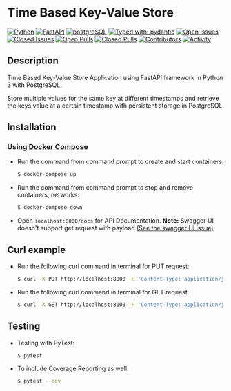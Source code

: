 # Time Based Key-Value Store


[![Python](https://img.shields.io/badge/python-3670A0?style=for-the-badge&logo=python&logoColor=ffdd54)](https://docs.python.org/3/)
[![FastAPI](https://img.shields.io/badge/FastAPI-005571?style=for-the-badge&logo=fastapi)](https://fastapi.tiangolo.com/)
[![postgreSQL](https://img.shields.io/badge/PostgreSQL-316192?style=for-the-badge&logo=postgresql&logoColor=white)](https://www.postgresql.org/)
[![Typed with: pydantic](https://img.shields.io/badge/typed%20with-pydantic-BA600F.svg?style=for-the-badge)](https://docs.pydantic.dev/)
[![Open Issues](https://img.shields.io/github/issues-raw/Nomow/time-based-key-value-store?style=for-the-badge)](https://github.com/Nomow/time-based-key-value-store/issues)
[![Closed Issues](https://img.shields.io/github/issues-closed-raw/Nomow/time-based-key-value-store?style=for-the-badge)](https://github.com/Nomow/time-based-key-value-store/issues?q=is%3Aissue+is%3Aclosed)
[![Open Pulls](https://img.shields.io/github/issues-pr-raw/0xTheProDev/fastapi-clean-example?style=for-the-badge)](https://github.com/Nomow/time-based-key-value-store/pulls)
[![Closed Pulls](https://img.shields.io/github/issues-pr-closed-raw/Nomow/time-based-key-value-store?style=for-the-badge)](https://github.com/Nomow/time-based-key-value-store/pulls?q=is%3Apr+is%3Aclosed)
[![Contributors](https://img.shields.io/github/contributors/Nomow/time-based-key-value-store?style=for-the-badge)](https://github.com/Nomow/time-based-key-value-store/graphs/contributors)
[![Activity](https://img.shields.io/github/last-commit/Nomow/time-based-key-value-store?style=for-the-badge&label=most%20recent%20activity)](https://github.com/Nomow/time-based-key-value-store/pulse)

## Description
Time Based Key-Value Store Application using FastAPI framework in Python 3 with PostgreSQL.

Store multiple values for the same key at different timestamps and retrieve the keys value at a certain timestamp with persistent storage in PostgreSQL.

## Installation
### Using  [Docker Compose](https://docs.docker.com/compose/)

- Run the command from command prompt to create and start containers:
  ```sh
  $ docker-compose up
  ```

- Run the command from command prompt to stop and remove containers, networks:
  ```sh
  $ docker-compose down
  ```

- Open `localhost:8000/docs` for API Documentation. **Note:** Swagger UI doesn't support get request with payload [(See the swagger UI issue)](https://github.com/swagger-api/swagger-ui/issues/2136)

## Curl example

- Run the following curl command in terminal for PUT request:
  ```sh
  $ curl -X PUT http://localhost:8000 -H 'Content-Type: application/json' -d '{"key": "mykey", "value": "abc", "timestamp" : 143111}' -i
  ```
- Run the following curl command in terminal for GET request:
  ```sh
  $ curl -X GET http://localhost:8000 -H 'Content-Type: application/json' -d '{"key": "mykey", "value": "abc", "timestamp" : 143111}' -i
  ```


## Testing
- Testing with PyTest:

  ```sh
  $ pytest
  ```
- To include Coverage Reporting as well:
  ```sh
  $ pytest --cov
  ```

